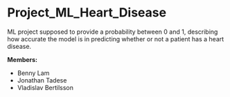 # Project_ML_Heart_Disease

ML project supposed to provide a probability between 0 and 1, describing how accurate the model is in predicting whether or not a patient has a heart disease.

**Members:**
+ Benny Lam
+ Jonathan Tadese
+ Vladislav Bertilsson 
